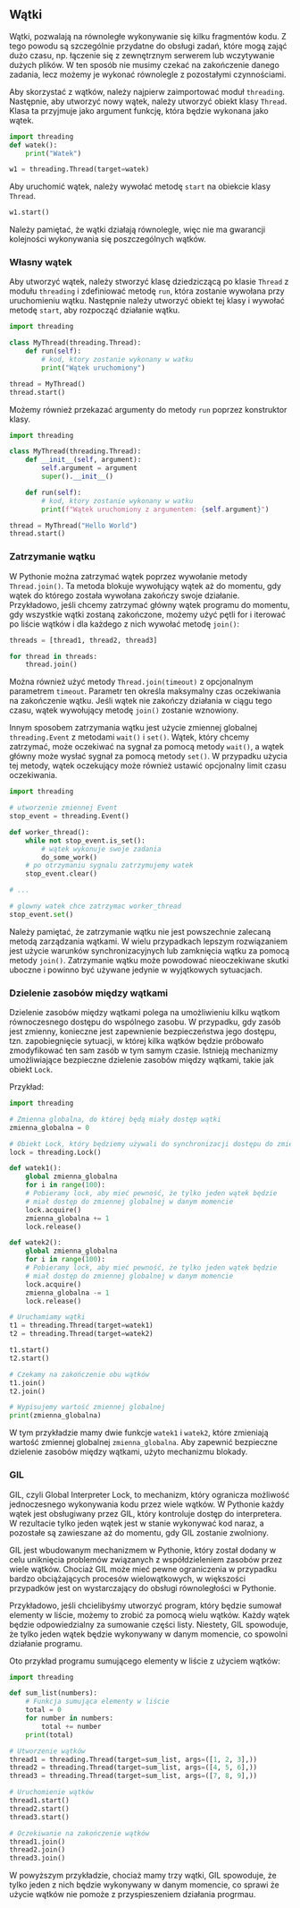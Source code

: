 
## Wątki
Wątki, pozwalają na równoległe wykonywanie się kilku fragmentów kodu. Z tego powodu są szczególnie przydatne do obsługi zadań, które mogą zająć dużo czasu, np. łączenie się z zewnętrznym serwerem lub wczytywanie dużych plików. W ten sposób nie musimy czekać na zakończenie danego zadania, lecz możemy je wykonać równolegle z pozostałymi czynnościami.

Aby skorzystać z wątków, należy najpierw zaimportować moduł <code>threading</code>. Następnie, aby utworzyć nowy wątek, należy utworzyć obiekt klasy <code>Thread</code>. Klasa ta przyjmuje jako argument funkcję, która będzie wykonana jako wątek.

```python
import threading
def watek():
    print("Watek")

w1 = threading.Thread(target=watek)
```

Aby uruchomić wątek, należy wywołać metodę <code>start</code> na obiekcie klasy <code>Thread</code>.

```python
w1.start()
```

Należy pamiętać, że wątki działają równolegle, więc nie ma gwarancji kolejności wykonywania się poszczególnych wątków. 

### Własny wątek

Aby utworzyć wątek, należy stworzyć klasę dziedziczącą po klasie <code>Thread</code> z modułu <code>threading</code> i zdefiniować metodę <code>run</code>, która zostanie wywołana przy uruchomieniu wątku. Następnie należy utworzyć obiekt tej klasy i wywołać metodę <code>start</code>, aby rozpocząć działanie wątku.

```python
import threading

class MyThread(threading.Thread):
    def run(self):
        # kod, ktory zostanie wykonany w watku
        print("Wątek uruchomiony")

thread = MyThread()
thread.start()
```

Możemy również przekazać argumenty do metody <code>run</code> poprzez konstruktor klasy.

```python
import threading

class MyThread(threading.Thread):
    def __init__(self, argument):
        self.argument = argument
        super().__init__()

    def run(self):
        # kod, ktory zostanie wykonany w watku
        print(f"Wątek uruchomiony z argumentem: {self.argument}")

thread = MyThread("Hello World")
thread.start()
```

### Zatrzymanie wątku

W Pythonie można zatrzymać wątek poprzez wywołanie metody `Thread.join()`. Ta metoda blokuje wywołujący wątek aż do momentu, gdy wątek do którego została wywołana zakończy swoje działanie. Przykładowo, jeśli chcemy zatrzymać główny wątek programu do momentu, gdy wszystkie wątki zostaną zakończone, możemy użyć pętli for i iterować po liście wątków i dla każdego z nich wywołać metodę `join()`:

```python
threads = [thread1, thread2, thread3]

for thread in threads:
    thread.join()
```

Można również użyć metody `Thread.join(timeout)` z opcjonalnym parametrem `timeout`. Parametr ten określa maksymalny czas oczekiwania na zakończenie wątku. Jeśli wątek nie zakończy działania w ciągu tego czasu, wątek wywołujący metodę `join()` zostanie wznowiony.

Innym sposobem zatrzymania wątku jest użycie zmiennej globalnej `threading.Event` z metodami `wait()` i `set()`. Wątek, który chcemy zatrzymać, może oczekiwać na sygnał za pomocą metody `wait()`, a wątek główny może wysłać sygnał za pomocą metody `set()`. W przypadku użycia tej metody, wątek oczekujący może również ustawić opcjonalny limit czasu oczekiwania.

```python
import threading

# utworzenie zmiennej Event
stop_event = threading.Event()

def worker_thread():
    while not stop_event.is_set():
        # wątek wykonuje swoje zadania
        do_some_work()
    # po otrzymaniu sygnalu zatrzymujemy watek
    stop_event.clear()

# ...

# glowny watek chce zatrzymac worker_thread
stop_event.set()
```

Należy pamiętać, że zatrzymanie wątku nie jest powszechnie zalecaną metodą zarządzania wątkami. W wielu przypadkach lepszym rozwiązaniem jest użycie warunków synchronizacyjnych lub zamknięcia wątku za pomocą metody `join()`. Zatrzymanie wątku może powodować nieoczekiwane skutki uboczne i powinno być używane jedynie w wyjątkowych sytuacjach.

### Dzielenie zasobów między wątkami

Dzielenie zasobów między wątkami polega na umożliwieniu kilku wątkom równoczesnego dostępu do wspólnego zasobu. W przypadku, gdy zasób jest zmienny, konieczne jest zapewnienie bezpieczeństwa jego dostępu, tzn. zapobiegnięcie sytuacji, w której kilka wątków będzie próbowało zmodyfikować ten sam zasób w tym samym czasie. Istnieją mechanizmy umożliwiające bezpieczne dzielenie zasobów między wątkami, takie jak obiekt `Lock`.

Przykład:

```python
import threading

# Zmienna globalna, do której będą miały dostęp wątki
zmienna_globalna = 0

# Obiekt Lock, który będziemy używali do synchronizacji dostępu do zmiennej globalnej
lock = threading.Lock()

def watek1():
    global zmienna_globalna
    for i in range(100):
    # Pobieramy lock, aby mieć pewność, że tylko jeden wątek będzie
    # miał dostęp do zmiennej globalnej w danym momencie
    lock.acquire()
    zmienna_globalna += 1
    lock.release()

def watek2():
    global zmienna_globalna
    for i in range(100):
    # Pobieramy lock, aby mieć pewność, że tylko jeden wątek będzie
    # miał dostęp do zmiennej globalnej w danym momencie
    lock.acquire()
    zmienna_globalna -= 1
    lock.release()

# Uruchamiamy wątki
t1 = threading.Thread(target=watek1)
t2 = threading.Thread(target=watek2)

t1.start()
t2.start()

# Czekamy na zakończenie obu wątków
t1.join()
t2.join()

# Wypisujemy wartość zmiennej globalnej
print(zmienna_globalna)
```

W tym przykładzie mamy dwie funkcje `watek1` i `watek2`, które zmieniają wartość zmiennej globalnej `zmienna_globalna`. Aby zapewnić bezpieczne dzielenie zasobów między wątkami, użyto mechanizmu blokady. 

### GIL
GIL, czyli Global Interpreter Lock, to mechanizm, który ogranicza możliwość jednoczesnego wykonywania kodu przez wiele wątków. W Pythonie każdy wątek jest obsługiwany przez GIL, który kontroluje dostęp do interpretera. W rezultacie tylko jeden wątek jest w stanie wykonywać kod naraz, a pozostałe są zawieszane aż do momentu, gdy GIL zostanie zwolniony.

GIL jest wbudowanym mechanizmem w Pythonie, który został dodany w celu uniknięcia problemów związanych z współdzieleniem zasobów przez wiele wątków. Chociaż GIL może mieć pewne ograniczenia w przypadku bardzo obciążających procesów wielowątkowych, w większości przypadków jest on wystarczający do obsługi równoległości w Pythonie.

Przykładowo, jeśli chcielibyśmy utworzyć program, który będzie sumował elementy w liście, możemy to zrobić za pomocą wielu wątków. Każdy wątek będzie odpowiedzialny za sumowanie części listy. Niestety, GIL spowoduje, że tylko jeden wątek będzie wykonywany w danym momencie, co spowolni działanie programu.

Oto przykład programu sumującego elementy w liście z użyciem wątków:

```python
import threading

def sum_list(numbers):
    # Funkcja sumująca elementy w liście
    total = 0
    for number in numbers:
        total += number
    print(total)

# Utworzenie wątków
thread1 = threading.Thread(target=sum_list, args=([1, 2, 3],))
thread2 = threading.Thread(target=sum_list, args=([4, 5, 6],))
thread3 = threading.Thread(target=sum_list, args=([7, 8, 9],))

# Uruchomienie wątków
thread1.start()
thread2.start()
thread3.start()

# Oczekiwanie na zakończenie wątków
thread1.join()
thread2.join()
thread3.join()
```

W powyższym przykładzie, chociaż mamy trzy wątki, GIL spowoduje, że tylko jeden z nich będzie wykonywany w danym momencie, co sprawi że użycie wątków nie pomoże z przyspieszeniem działania progrmau.
